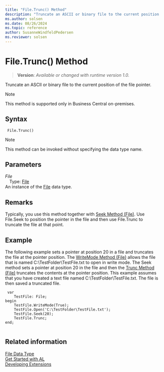```yaml
---
title: "File.Trunc() Method"
description: "Truncate an ASCII or binary file to the current position of the file pointer."
ms.author: solsen
ms.date: 08/26/2024
ms.topic: reference
author: SusanneWindfeldPedersen
ms.reviewer: solsen
---
```

[//]: # (START>DO_NOT_EDIT)
[//]: # (IMPORTANT:Do not edit any of the content between here and the END>DO_NOT_EDIT.)
[//]: # (Any modifications should be made in the .xml files in the ModernDev repo.)
# File.Trunc() Method
> **Version**: _Available or changed with runtime version 1.0._

Truncate an ASCII or binary file to the current position of the file pointer.

> [!NOTE]
> This method is supported only in Business Central on-premises.

## Syntax
```AL
 File.Trunc()
```
> [!NOTE]
> This method can be invoked without specifying the data type name.
## Parameters
*File*  
&emsp;Type: [File](file-data-type.md)  
An instance of the [File](file-data-type.md) data type.  


[//]: # (IMPORTANT: END>DO_NOT_EDIT)

## Remarks

Typically, you use this method together with [Seek Method \(File\)](../../methods-auto/file/file-seek-method.md). Use File.Seek to position the pointer in the file and then use File.Trunc to truncate the file at that point.  
  
## Example

The following example sets a pointer at position 20 in a file and truncates the file at the pointer position. The [WriteMode Method \(File\)](../../methods-auto/file/file-writemode-method.md) allows the file that is named C:\\TestFolder\\TestFile.txt to open in write mode. The Seek method sets a pointer at position 20 in the file and then the [Trunc Method \(File\)](../../methods-auto/file/file-trunc-method.md) truncates the contents at the pointer position. This example assumes that you have created a text file named C:\\TestFolder\\TestFile.txt. The file is then saved a truncated file. 
  
```al
 var
    TestFile: File;
begin
    TestFile.WriteMode(True);  
    TestFile.Open('C:\TestFolder\TestFile.txt');  
    TestFile.Seek(20);  
    TestFile.Trunc;  
end;
  
```  
  

## Related information
[File Data Type](file-data-type.md)  
[Get Started with AL](../../devenv-get-started.md)  
[Developing Extensions](../../devenv-dev-overview.md)